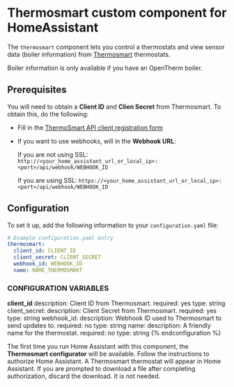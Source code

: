 # Thermosmart custom component for HomeAssistant
The `thermosmart` component lets you control a thermostats and view sensor data (boiler information) from [Thermosmart](https://www.thermosmart.com) thermostats. 

<p class='note'>
Boiler information is only available if you have an OpenTherm boiler. 
</p>

## Prerequisites
You will need to obtain a **Client ID** and **Clien Secret** from Thermosmart. To obtain this, do the following:

- Fill in the [ThermoSmart API client registration form](https://docs.google.com/forms/d/e/1FAIpQLScraqXO-gfGMM7COfuMugwmgRlYYsTA292TjwuZctgahCilwQ/viewform?c=0&w=1)
- If you want to use webhooks, will in the **Webhook URL**:
  
  If you are not using SSL:
  `http://<your_home_assistant_url_or_local_ip>:<port>/api/webhook/WEBHOOK_ID`

  If you are using SSL:
  `https://<your_home_assistant_url_or_local_ip>:<port>/api/webhook/WEBHOOK_ID`

## Configuration
To set it up, add the following information to your `configuration.yaml` file:

```yaml
# Example configuration.yaml entry
thermosmart:
  client_id: CLIENT_ID
  client_secret: CLIENT_SECRET
  webhook_id: WEBHOOK_ID
  name: NAME_THERMOSMART
```
### CONFIGURATION VARIABLES
**client_id**
description: Client ID from Thermosmart.
  required: yes
  type: string
client_secret:
  description: Client Secret from Thermosmart.
  required: yes
  type: string
webhook_id:
  description: Webhook ID used to Thermosmart to send updates to.
  required: no
  type: string
name:
  description: A friendly name for the thermostat.
  required: no
  type: string
{% endconfiguration %}

The first time you run Home Assistant with this component, the **Thermosmart configurator** will be available. Follow the instructions to authorize Home Assistant. A Thermosmart thermostat will appear in Home Assistant. If you are prompted to download a file after completing authorization, discard the download. It is not needed.

